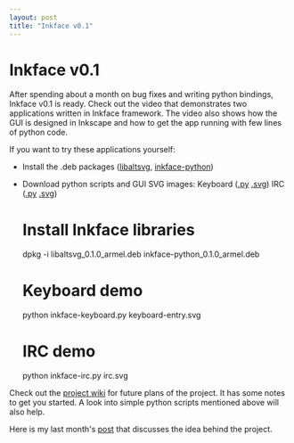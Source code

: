 ```yaml
---
layout: post
title: "Inkface v0.1"
---
```

Inkface v0.1
===
After spending about a month on bug fixes and writing python bindings, Inkface v0.1 is ready. Check out the video that demonstrates two applications written in Inkface framework. The video also shows how the GUI is designed in Inkscape and how to get the app running with few lines of python code.  
  
  
  
If you want to try these applications yourself:  

* Install the .deb packages ([libaltsvg][0], [inkface-python][1])
* Download python scripts and GUI SVG images: Keyboard ([.py][2] [.svg][3]) IRC ([.py][4] [.svg][5])  

    # Install Inkface libraries  
    dpkg -i libaltsvg_0.1.0_armel.deb inkface-python_0.1.0_armel.deb  
      
    # Keyboard demo  
    python inkface-keyboard.py keyboard-entry.svg  
      
    # IRC demo  
    python inkface-irc.py irc.svg  
    

  
Check out the [project wiki][6] for future plans of the project. It has some notes to get you started. A look into simple python scripts mentioned above will also help.  
  
Here is my last month's [post][7] that discusses the idea behind the project.

[0]: http://altcanvas.googlecode.com/files/libaltsvg_0.1.0_armel.deb
[1]: http://altcanvas.googlecode.com/files/inkface-python_0.1.0_armel.deb
[2]: http://altcanvas.googlecode.com/svn-history/r635/trunk/inkface/tests/inkface-keyboard.py
[3]: http://altcanvas.googlecode.com/svn-history/r635/trunk/inkface/tests/data/keyboard-entry.svg
[4]: http://altcanvas.googlecode.com/svn-history/r635/trunk/inkface/tests/inkface-irc.py
[5]: http://altcanvas.googlecode.com/svn-history/r635/trunk/inkface/tests/data/irc.svg
[6]: http://code.google.com/p/altcanvas/wiki/InkFace
[7]: http://jyro.blogspot.com/2008/09/inkface-svg-based-gui-design.html
